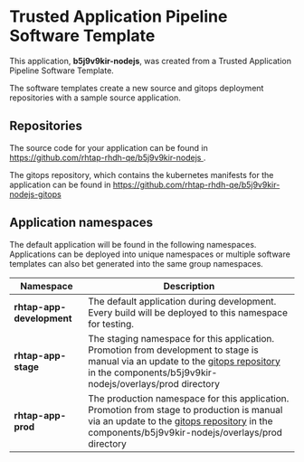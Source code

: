 # Trusted Application Pipeline Software Template

This application, **b5j9v9kir-nodejs**, was created from a Trusted Application Pipeline Software Template.

The software templates create a new source and gitops deployment repositories with a sample source application. 

## Repositories

The source code for your application can be found in [https://github.com/rhtap-rhdh-qe/b5j9v9kir-nodejs ](https://github.com/rhtap-rhdh-qe/b5j9v9kir-nodejs ).
 
The gitops repository, which contains the kubernetes manifests for the application can be found in 
[https://github.com/rhtap-rhdh-qe/b5j9v9kir-nodejs-gitops ](https://github.com/rhtap-rhdh-qe/b5j9v9kir-nodejs-gitops ) 

## Application namespaces 

The default application will be found in the following namespaces. Applications can be deployed into unique namespaces or multiple software templates can also bet generated into the same group namespaces.  

|  Namespace   |  Description   |  
| -------- | -------- |   
| **rhtap-app-development** | The default application during development. Every build will be deployed to this namespace for testing. | 
| **rhtap-app-stage** | The staging namespace for this application. Promotion from development to stage is manual via an update to the [gitops repository](https://github.com/rhtap-rhdh-qe/b5j9v9kir-nodejs-gitops ) in the components/b5j9v9kir-nodejs/overlays/prod directory |  
| **rhtap-app-prod** | The production namespace for this application. Promotion from stage to production is manual via an update to the [gitops repository](https://github.com/rhtap-rhdh-qe/b5j9v9kir-nodejs-gitops ) in the components/b5j9v9kir-nodejs/overlays/prod directory | 